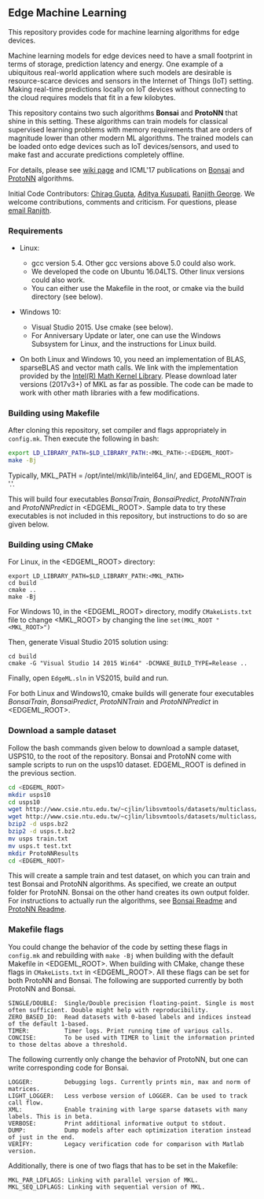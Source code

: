 ## Edge Machine Learning

This repository provides code for machine learning algorithms for edge devices.

Machine learning models for edge devices need to have a small footprint in terms of storage, prediction latency and energy. One example of a ubiquitous real-world application where such models are desirable is resource-scarce devices and sensors in the Internet of Things (IoT) setting. Making real-time predictions locally on IoT devices without connecting to the cloud requires models that fit in a few kilobytes.

This repository contains two such algorithms **Bonsai** and **ProtoNN** that shine in this setting. These algorithms can train models for classical supervised learning problems with memory requirements that are orders of magnitude lower than other modern ML algorithms. The trained models can be loaded onto edge devices such as IoT devices/sensors, and used to make fast and accurate predictions completely offline.

For details, please see  [wiki page](https://github.com/Microsoft/EdgeML/wiki/) and  ICML'17 publications on [Bonsai](publications/Bonsai.pdf) and [ProtoNN](publications/ProtoNN.pdf) algorithms.
 
Initial Code Contributors: [Chirag Gupta](https://aigen.github.io/), [Aditya Kusupati](https://adityakusupati.github.io/), [Ranjith George](https://github.com/rangeo).
We welcome contributions, comments and criticism. For questions, please [email Ranjith](mailto:ranjith.george.t@gmail.com).


### Requirements
* Linux:
  * gcc version 5.4. Other gcc versions above 5.0 could also work.
  * We developed the code on Ubuntu 16.04LTS. Other linux versions could also work.
  * You can either use the Makefile in the root, or cmake via the build directory (see below).
  
* Windows 10:
  * Visual Studio 2015. Use cmake (see below).
  * For Anniversary Update or later, one can use the Windows Subsystem for Linux, and the instructions for Linux build. 

* On both Linux and Windows 10, you need an implementation of BLAS, sparseBLAS and vector math calls.
  We link with the implementation provided by the [Intel(R) Math Kernel Library](https://software.intel.com/en-us/mkl).
  Please download later versions (2017v3+) of MKL as far as possible.
  The code can be made to work with other math libraries with a few modifications.

### Building using Makefile

After cloning this repository, set compiler and flags appropriately in `config.mk`. Then execute the following in bash:

```bash
export LD_LIBRARY_PATH=$LD_LIBRARY_PATH:<MKL_PATH>:<EDGEML_ROOT>
make -Bj
```
Typically, MKL_PATH = /opt/intel/mkl/lib/intel64_lin/, and EDGEML_ROOT is '.'.

This will build four executables _BonsaiTrain_, _BonsaiPredict_, _ProtoNNTrain_ and _ProtoNNPredict_ in <EDGEML_ROOT>.
Sample data to try these executables is not included in this repository, but instructions to do so are given below. 

### Building using CMake

For Linux, in the <EDGEML_ROOT> directory:

```mkdir build
export LD_LIBRARY_PATH=$LD_LIBRARY_PATH:<MKL_PATH>
cd build
cmake ..
make -Bj
```

For Windows 10, in the <EDGEML_ROOT> directory, modify `CMakeLists.txt` file to change <MKL_ROOT> by changing the
line 
```set(MKL_ROOT "<MKL_ROOT>")```

Then, generate Visual Studio 2015 solution using:

```mkdir build
cd build
cmake -G "Visual Studio 14 2015 Win64" -DCMAKE_BUILD_TYPE=Release ..
```
Finally, open `EdgeML.sln` in VS2015, build and run.

For both Linux and Windows10, cmake builds will generate four executables _BonsaiTrain_, _BonsaiPredict_, _ProtoNNTrain_ and _ProtoNNPredict_ in <EDGEML_ROOT>.

### Download a sample dataset
Follow the bash commands given below to download a sample dataset, USPS10, to the root of the repository. Bonsai and ProtoNN come with sample scripts to run on the usps10 dataset. EDGEML_ROOT is defined in the previous section. 

```bash
cd <EDGEML_ROOT>
mkdir usps10
cd usps10
wget http://www.csie.ntu.edu.tw/~cjlin/libsvmtools/datasets/multiclass/usps.bz2
wget http://www.csie.ntu.edu.tw/~cjlin/libsvmtools/datasets/multiclass/usps.t.bz2
bzip2 -d usps.bz2
bzip2 -d usps.t.bz2
mv usps train.txt
mv usps.t test.txt
mkdir ProtoNNResults
cd <EDGEML_ROOT>
```
This will create a sample train and test dataset, on which
you can train and test Bonsai and ProtoNN algorithms. As specified, we create an output folder for ProtoNN. Bonsai on the other hand creates its own output folder. 
For instructions to actually run the algorithms, see [Bonsai Readme](docs/README_BONSAI_OSS.md) and [ProtoNN Readme](docs/README_PROTONN_OSS.ipynb).

### Makefile flags
You could change the behavior of the code by setting these flags in `config.mk` and rebuilding with `make -Bj` when building with the default Makefile in <EDGEML_ROOT>. When building with CMake, change these flags in `CMakeLists.txt` in <EDGEML_ROOT>. All these flags can be set for both ProtoNN and Bonsai.
The following are supported currently by both ProtoNN and Bonsai. 

    SINGLE/DOUBLE:  Single/Double precision floating-point. Single is most often sufficient. Double might help with reproducibility.
    ZERO_BASED_IO:  Read datasets with 0-based labels and indices instead of the default 1-based. 
    TIMER:          Timer logs. Print running time of various calls.
    CONCISE:        To be used with TIMER to limit the information printed to those deltas above a threshold.

The following currently only change the behavior of ProtoNN, but one can write corresponding code for Bonsai. 
 
    LOGGER:         Debugging logs. Currently prints min, max and norm of matrices.
    LIGHT_LOGGER:   Less verbose version of LOGGER. Can be used to track call flow. 
    XML:            Enable training with large sparse datasets with many labels. This is in beta.
    VERBOSE:        Print additional informative output to stdout.
    DUMP:           Dump models after each optimization iteration instead of just in the end.
    VERIFY:         Legacy verification code for comparison with Matlab version.
    
Additionally, there is one of two flags that has to be set in the Makefile: 
    
    MKL_PAR_LDFLAGS: Linking with parallel version of MKL.
    MKL_SEQ_LDFLAGS: Linking with sequential version of MKL.

